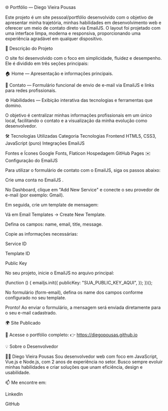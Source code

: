 🌐 Portfólio — Diego Vieira Pousas

Este projeto é um site pessoal/portfólio desenvolvido com o objetivo de apresentar minha trajetória, minhas habilidades em desenvolvimento web e oferecer um meio de contato direto via EmailJS.
O layout foi projetado com uma interface limpa, moderna e responsiva, proporcionando uma experiência agradável em qualquer dispositivo.

📖 Descrição do Projeto

O site foi desenvolvido com o foco em simplicidade, fluidez e desempenho.
Ele é dividido em três seções principais:

🏠 Home — Apresentação e informações principais.

💬 Contato — Formulário funcional de envio de e-mail via EmailJS e links para redes profissionais.

⚙️ Habilidades — Exibição interativa das tecnologias e ferramentas que domino.

O objetivo é centralizar minhas informações profissionais em um único local, facilitando o contato e a visualização da minha evolução como desenvolvedor.

🛠️ Tecnologias Utilizadas
Categoria	Tecnologias
Frontend	HTML5, CSS3, JavaScript (puro)
Integrações	EmailJS

Fontes e Ícones	Google Fonts, Flaticon
Hospedagem	GitHub Pages
✉️ Configuração do EmailJS

Para utilizar o formulário de contato com o EmailJS, siga os passos abaixo:

Crie uma conta no EmailJS
.

No Dashboard, clique em "Add New Service" e conecte o seu provedor de e-mail (por exemplo: Gmail).

Em seguida, crie um template de mensagem:

Vá em Email Templates → Create New Template.

Defina os campos: name, email, title, message.

Copie as informações necessárias:

Service ID

Template ID

Public Key

No seu projeto, inicie o EmailJS no arquivo principal:

(function () {
  emailjs.init({
    publicKey: "SUA_PUBLIC_KEY_AQUI",
  });
})();


No formulário (form-email), defina os name dos campos conforme configurado no seu template.

Pronto! Ao enviar o formulário, a mensagem será enviada diretamente para o seu e-mail cadastrado.

🌍 Site Publicado

🔗 Acesse o portfólio completo:
👉 https://diegopousas.github.io

💡 Sobre o Desenvolvedor

👨‍💻 Diego Vieira Pousas
Sou desenvolvedor web com foco em JavaScript, Vue.js e Node.js, com 2 anos de experiência no setor.
Busco sempre evoluir minhas habilidades e criar soluções que unam eficiência, design e usabilidade.

📫 Me encontre em:

LinkedIn

GitHub
